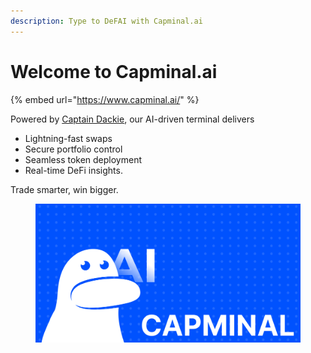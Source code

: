 ```yaml
---
description: Type to DeFAI with Capminal.ai
---
```


# Welcome to Capminal.ai

{% embed url="https://www.capminal.ai/" %}

Powered by [Captain Dackie](https://x.com/captain_dackie), our AI-driven terminal delivers&#x20;

* Lightning-fast swaps
* Secure portfolio control
* Seamless token deployment&#x20;
* Real-time DeFi insights.&#x20;

Trade smarter, win bigger.

<figure><img src=".gitbook/assets/cap_square_1200x630_2.png" alt=""><figcaption></figcaption></figure>
